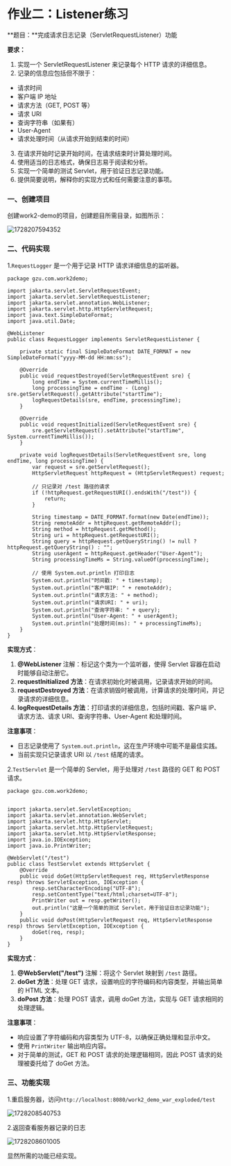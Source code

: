 # **作业二：Listener练习**

**题目：**完成请求日志记录（ServletRequestListener）功能

**要求：**

1. 实现一个 ServletRequestListener 来记录每个 HTTP 请求的详细信息。
2. 记录的信息应包括但不限于：

* 请求时间
* 客户端 IP 地址
* 请求方法（GET, POST 等）
* 请求 URI
* 查询字符串（如果有）
* User-Agent
* 请求处理时间（从请求开始到结束的时间）

3. 在请求开始时记录开始时间，在请求结束时计算处理时间。
4. 使用适当的日志格式，确保日志易于阅读和分析。
5. 实现一个简单的测试 Servlet，用于验证日志记录功能。
6. 提供简要说明，解释你的实现方式和任何需要注意的事项。

### 一、创建项目

创建work2-demo的项目，创建题目所需目录，如图所示：

![1728207594352](images/work2/1728207594352.png)

### 二、代码实现

1.`RequestLogger` 是一个用于记录 HTTP 请求详细信息的监听器。

```
package gzu.com.work2demo;

import jakarta.servlet.ServletRequestEvent;
import jakarta.servlet.ServletRequestListener;
import jakarta.servlet.annotation.WebListener;
import jakarta.servlet.http.HttpServletRequest;
import java.text.SimpleDateFormat;
import java.util.Date;

@WebListener
public class RequestLogger implements ServletRequestListener {

    private static final SimpleDateFormat DATE_FORMAT = new SimpleDateFormat("yyyy-MM-dd HH:mm:ss");

    @Override
    public void requestDestroyed(ServletRequestEvent sre) {
        long endTime = System.currentTimeMillis();
        long processingTime = endTime - (Long) sre.getServletRequest().getAttribute("startTime");
        logRequestDetails(sre, endTime, processingTime);
    }

    @Override
    public void requestInitialized(ServletRequestEvent sre) {
        sre.getServletRequest().setAttribute("startTime", System.currentTimeMillis());
    }

    private void logRequestDetails(ServletRequestEvent sre, long endTime, long processingTime) {
        var request = sre.getServletRequest();
        HttpServletRequest httpRequest = (HttpServletRequest) request;

        // 只记录对 /test 路径的请求
        if (!httpRequest.getRequestURI().endsWith("/test")) {
            return;
        }

        String timestamp = DATE_FORMAT.format(new Date(endTime));
        String remoteAddr = httpRequest.getRemoteAddr();
        String method = httpRequest.getMethod();
        String uri = httpRequest.getRequestURI();
        String query = httpRequest.getQueryString() != null ? httpRequest.getQueryString() : "";
        String userAgent = httpRequest.getHeader("User-Agent");
        String processingTimeMs = String.valueOf(processingTime);

        // 使用 System.out.println 打印日志
        System.out.println("时间戳: " + timestamp);
        System.out.println("客户端IP: " + remoteAddr);
        System.out.println("请求方法: " + method);
        System.out.println("请求URI: " + uri);
        System.out.println("查询字符串: " + query);
        System.out.println("User-Agent: " + userAgent);
        System.out.println("处理时间(ms): " + processingTimeMs);
    }
}
```

**实现方式**：

1. **@WebListener** 注解：标记这个类为一个监听器，使得 Servlet 容器在启动时能够自动注册它。
2. **requestInitialized 方法**：在请求初始化时被调用，记录请求开始的时间。
3. **requestDestroyed 方法**：在请求销毁时被调用，计算请求的处理时间，并记录请求的详细信息。
4. **logRequestDetails 方法**：打印请求的详细信息，包括时间戳、客户端 IP、请求方法、请求 URI、查询字符串、User-Agent 和处理时间。

**注意事项**：

* 日志记录使用了 `System.out.println`，这在生产环境中可能不是最佳实践。
* 当前实现只记录请求 URI 以 `/test` 结尾的请求。

2.`TestServlet` 是一个简单的 Servlet，用于处理对 `/test` 路径的 GET 和 POST 请求。

```
package gzu.com.work2demo;


import jakarta.servlet.ServletException;
import jakarta.servlet.annotation.WebServlet;
import jakarta.servlet.http.HttpServlet;
import jakarta.servlet.http.HttpServletRequest;
import jakarta.servlet.http.HttpServletResponse;
import java.io.IOException;
import java.io.PrintWriter;

@WebServlet("/test")
public class TestServlet extends HttpServlet {
    @Override
    public void doGet(HttpServletRequest req, HttpServletResponse resp) throws ServletException, IOException {
        resp.setCharacterEncoding("UTF-8");
        resp.setContentType("text/html;charset=UTF-8");
        PrintWriter out = resp.getWriter();
        out.println("这是一个简单的测试 Servlet，用于验证日志记录功能");
    }
    public void doPost(HttpServletRequest req, HttpServletResponse resp) throws ServletException, IOException {
        doGet(req, resp);
    }
}
```

**实现方式**：

1. **@WebServlet("/test")** 注解：将这个 Servlet 映射到 `/test` 路径。
2. **doGet 方法**：处理 GET 请求，设置响应的字符编码和内容类型，并输出简单的 HTML 文本。
3. **doPost 方法**：处理 POST 请求，调用 doGet 方法，实现与 GET 请求相同的处理逻辑。

**注意事项**：

* 响应设置了字符编码和内容类型为 UTF-8，以确保正确处理和显示中文。
* 使用 `PrintWriter` 输出响应内容。
* 对于简单的测试，GET 和 POST 请求的处理逻辑相同，因此 POST 请求的处理被委托给了 doGet 方法。

### 三、功能实现

1.重启服务器，访问`http://localhost:8080/work2_demo_war_exploded/test`

![1728208540753](images/work2/1728208540753.png)

2.返回查看服务器记录的日志

![1728208601005](images/work2/1728208601005.png)

显然所需的功能已经实现。
